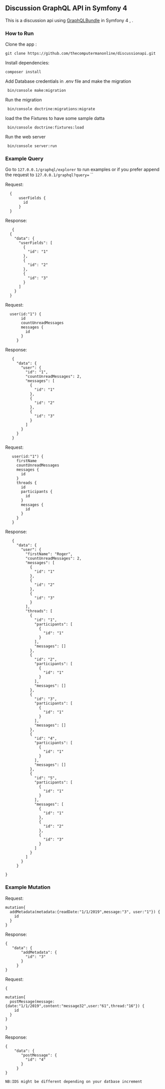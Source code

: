 ## Discussion GraphQL API in Symfony 4

This is a discussion api  using [GraphQLBundle](https://github.com/Youshido/GraphQLBundle) in Symfony 4 , 
.

### How to Run


Clone the app :

    git clone https://github.com/thecomputermanonline/discussionapi.git

 Install dependencies:

    composer install

Add Database credentials in .env file and make the migration

     bin/console make:migration

Run the migration

     bin/console doctrine:migrations:migrate
     
load the the Fixtures to have some sample datta

     bin/console doctrine:fixtures:load
   

Run the web server

     bin/console server:run
     

### Example Query
Go to `127.0.0.1/graphql/explorer` to run examples or if you prefer append the request to `127.0.0.1/graphql?query=` 
``

Request:

   
      {
          userFields {
            id
          }
      }


Response:

    
       {
      {
        "data": {
          "userFields": [
            {
              "id": "1"
            },
            {
              "id": "2"
            },
            {
              "id": "3"
            }
          ]
        }
      }
    


Request:

   
      user(id:"1") {
           id
           countUnreadMessages
           messages {
             id
           }
         }


Response:

    
       {
         "data": {
           "user": {
             "id": "1",
             "countUnreadMessages": 2,
             "messages": [
               {
                 "id": "1"
               },
               {
                 "id": "2"
               },
               {
                 "id": "3"
               }
             ]
           }
         }
       }
    

Request:

   
       user(id:"1") {
         firstName
         countUnreadMessages
         messages {
           id
         }
         threads {
           id
           participants {
             id
           }
           messages {
             id
           }
         }
       }

Response:

    
       {
         "data": {
           "user": {
             "firstName": "Roger",
             "countUnreadMessages": 2,
             "messages": [
               {
                 "id": "1"
               },
               {
                 "id": "2"
               },
               {
                 "id": "3"
               }
             ],
             "threads": [
               {
                 "id": "1",
                 "participants": [
                   {
                     "id": "1"
                   }
                 ],
                 "messages": []
               },
               {
                 "id": "2",
                 "participants": [
                   {
                     "id": "1"
                   }
                 ],
                 "messages": []
               },
               {
                 "id": "3",
                 "participants": [
                   {
                     "id": "1"
                   }
                 ],
                 "messages": []
               },
               {
                 "id": "4",
                 "participants": [
                   {
                     "id": "1"
                   }
                 ],
                 "messages": []
               },
               {
                 "id": "5",
                 "participants": [
                   {
                     "id": "1"
                   }
                 ],
                 "messages": [
                   {
                     "id": "1"
                   },
                   {
                     "id": "2"
                   },
                   {
                     "id": "3"
                   }
                 ]
               }
             ]
           }
         }
       
    }

### Example Mutation


Request:

   
    mutation{
      addMetadata(metadata:{readDate:"1/1/2019",message:"3", user:"1"}) {
        id
      }
    }
    
    

Response:

    {
       "data": {
           "addMetadata": {
             "id": "3"
           }
         }
    }

Request:

    {
    
    mutation{
      postMessage(message:{date:"1/1/2019",content:"message32",user:"61",thread:"16"}) {
        id
      }
    }
    
    }

Response:

    {
        "data": {
           "postMessage": {
             "id": "4"
           }
         }
    }
    
    NB:IDS might be different depending on your datbase increment